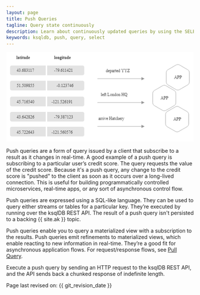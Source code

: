 ```yaml
---
layout: page
title: Push Queries
tagline: Query state continuously
description: Learn about continuously updated queries by using the SELECT statement. 
keywords: ksqldb, push, query, select
---
```


![Illustration of a push query](../../img/ksqldb-push-query.png)

Push queries are a form of query issued by a client that subscribe to a result
as it changes in real-time. A good example of a push query is subscribing to a
particular user’s credit score. The query requests the value of the credit
score. Because it's a push query, any change to the credit score is "pushed"
to the client as soon as it occurs over a long-lived connection. This is useful
for building programmatically controlled microservices, real-time apps, or any
sort of asynchronous control flow.

Push queries are expressed using a SQL-like language. They can be used to query
either streams or tables for a particular key. They’re executed by running over
the ksqlDB REST API. The result of a push query isn't persisted to a backing
{{ site.ak }} topic.

Push queries enable you to query a materialized view with a subscription to
the results. Push queries emit refinements to materialized views, which enable
reacting to new information in real-time. They’re a good fit for asynchronous
application flows. For request/response flows, see
[Pull Query](pull.md).

Execute a push query by sending an HTTP request to the ksqlDB REST API, and
the API sends back a chunked response of indefinite length.

Page last revised on: {{ git_revision_date }}